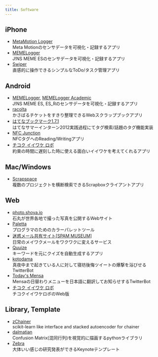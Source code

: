 ```yaml
---
title: Software
---
```


## iPhone

* [MetaMotion Logger](https://itunes.apple.com/us/app/metamotion-logger/id1462047310)<br/>Meta Motionのセンサデータを可視化・記録するアプリ
* [MEMELogger](https://itunes.apple.com/us/app/memelogger/id1073074817)<br/>J!NS MEME ESのセンサデータを可視化・記録するアプリ
* [Swiper](https://itunes.apple.com/jp/app/swiper-zhi-gan-cao-zuodetodo/id631354108)<br/>直感的に操作できるシンプルなToDo/タスク管理アプリ

## Android

* [MEMELogger](https://play.google.com/store/apps/details?id=io.shoya.memelogger_android_developers), [MEMELogger Academic](https://play.google.com/store/apps/details?id=io.shoya.memelogger_android_academic)<br/>J!NS MEME ES, ES_Rのセンサデータを可視化・記録するアプリ
* [racolta](https://play.google.com/store/apps/details?id=com.racolta)<br/>かさばるチケットをすきり整理できるWebスクラップブックアプリ
* [はてなブックマーク1.7.1](http://hatena.g.hatena.ne.jp/hatenabookmark/20120906/1346904246)<br/>はてなサマーインターン2012実践過程にてタグ検索/話題のタグ機能実装
* [NFC Junction](https://play.google.com/store/apps/details?id=com.mrk1869.nfcjunction)<br/>NFCタグへのReading/Writingアプリ
* [チコク イイワケ ロボ](http://market.android.com/search?q=%E3%83%81%E3%82%B3%E3%82%AF%E3%82%A4%E3%82%A4%E3%83%AF%E3%82%B1%E3%83%AD%E3%83%9C)<br/>約束の時間に遅刻した時に使える面白いイイワケを考えてくれるアプリ

## Mac/Windows

* [Scrapspace](https://scrapspace.shoya.io)<br/>複数のプロジェクトを横断検索できるScrapboxクライアントアプリ

## Web

* [photo.shoya.io](http://photo.shoya.io)<br/>石丸が世界各地で撮った写真を公開するWebサイト
* [Paletta](http://paletta.mrk1869.com)<br/>プログラマのためのカラーパレットツール
* [迷惑メール共有サイト[SPAM MUSEUM]](http://meiwaku.me/)<br/>日常のメイワクメールをワクワクに変えるサービス
* [Quuize](http://quuize.com/)<br/>キーワードを元にクイズを自動生成するアプリ
* [kotodama](http://markovlabo.net/kotodama/)<br/>真夜中まで起きている人に対して寝坊後悔ツイートの爆撃を浴びせるTwitterBot
* [Today's Mensa](https://twitter.com/TodaysMensa)<br/>Mensaの日替わりメニューを日本語に翻訳してお知らせするTwitterBot
* [チコク イイワケ ロボ](http://mrk1869.sakura.ne.jp/belate/)<br/>チコクイイワケロボのWeb版

## Library, Template

* [zChainer](https://pypi.python.org/pypi/zChainer/)<br/>scikit-learn like interface and stacked autoencoder for chainer
* [dalmatian](https://pypi.python.org/pypi/dalmatian/)<br/>Confusion Matrix(混同行列)を視覚的に描画するpythonライブラリ
* [Zebra](https://github.com/shoya140/zebra)<br/>大体いい感じの研究発表ができるKeynoteテンプレート
